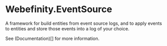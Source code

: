 # Webefinity.EventSource

A framework for build entities from event source logs, and to apply events to entities and store those events into a log of your choice.

See (Documentation)[] for more information.